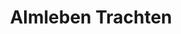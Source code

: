 ---
title: "Almleben Trachten"
url: /maria-alm-am-steinernen-meer/almleben-trachten/
shop: Kleidung
---
